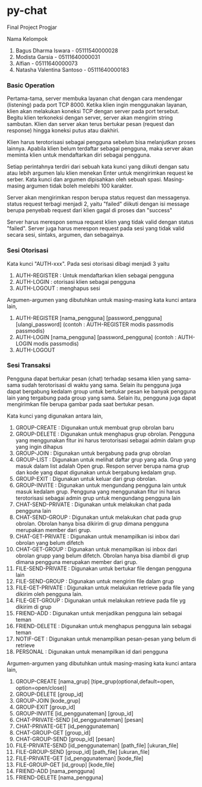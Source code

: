 # py-chat
Final Project Progjar

Nama Kelompok 
1. Bagus Dharma Iswara - 05111540000028
2. Modista Garsia - 05111640000031
3. Alfian - 05111640000073
4. Natasha Valentina Santoso - 05111640000183

### Basic Operation
Pertama-tama, server membuka layanan chat dengan cara mendengar (listening) pada port TCP 8000. Ketika klien ingin menggunakan layanan, klien akan melakukan koneksi TCP dengan server pada port tersebut. Begitu klien terkoneksi dengan server, server akan mengirim string sambutan. Klien dan server akan terus bertukar pesan (request dan response) hingga koneksi putus atau diakhiri.

Klien harus terotorisasi sebagai pengguna sebelum bisa melanjutkan proses lainnya. Apabila klien belum terdaftar sebagai pengguna, maka server akan meminta klien untuk mendaftarkan diri sebagai pengguna.

Setiap perintahnya terdiri dari sebuah kata kunci yang diikuti dengan satu atau lebih argumen lalu klien menekan Enter untuk mengirimkan request ke serber. Kata kunci dan argumen dipisahkan oleh sebuah spasi. Masing-masing argumen tidak boleh melebihi 100 karakter.

Server akan mengirimkan respon berupa status request dan messagenya. status request terbagi menjadi 2, yaitu "failed"  diikuti dengan isi message berupa penyebab request dari klien gagal di proses dan "success"

Server harus merespon semua request klien yang tidak valid dengan status "failed". Server juga harus merespon request pada sesi yang tidak valid secara sesi, sintaks, argumen, dan sebagainya.

### Sesi Otorisasi
Kata kunci "AUTH-xxx". Pada sesi otorisasi dibagi menjadi 3 yaitu
1. AUTH-REGISTER : Untuk mendaftarkan klien sebagai pengguna
2. AUTH-LOGIN : otorisasi klien sebagai pengguna
3. AUTH-LOGOUT : menghapus sesi

Argumen-argumen yang dibutuhkan untuk masing-masing kata kunci antara lain,
1. AUTH-REGISTER [nama_pengguna] [password_pengguna] [ulangi_password] (contoh : AUTH-REGISTER modis passmodis passmodis)
2. AUTH-LOGIN [nama_pengguna] [password_pengguna] (contoh : AUTH-LOGIN modis passmodis)
3. AUTH-LOGOUT

### Sesi Transaksi
Pengguna dapat bertukar pesan (chat) terhadap sesama klien yang sama-sama sudah terotorisasi di waktu yang sama. Selain itu pengguna juga dapat bergabung kedalam group untuk bertukar pesan ke banyak pengguna lain yang tergabung pada group yang sama. Selain itu, pengguna juga dapat mengirimkan file berupa gambar pada saat bertukar pesan.

Kata kunci yang digunakan antara lain,
1. GROUP-CREATE : Digunakan untuk membuat grup obrolan baru
2. GROUP-DELETE : Digunakan untuk menghapus grup obrolan. Pengguna yang menggunakan fitur ini harus terotorisasi sebagai admin dalam grup yang ingin dihapus
3. GROUP-JOIN : Digunakan untuk bergabung pada grup obrolan
4. GROUP-LIST : Digunakan untuk melihat daftar grup yang ada. Grup yang masuk dalam list adalah Open grup. Respon server berupa nama grup dan kode yang dapat digunakan untuk bergabung kedalam grup.
5. GROUP-EXIT : Digunakan untuk keluar dari grup obrolan.
6. GROUP-INVITE : Digunakan untuk mengundang pengguna lain untuk masuk kedalam grup. Pengguna yang menggunakan fitur ini harus terotorisasi sebagai admin grup untuk mengundang pengguna lain
7. CHAT-SEND-PRIVATE : Digunakan untuk melakukan chat pada pengguna lain
8. CHAT-SEND-GROUP : Digunakan untuk melakukan chat pada grup obrolan. Obrolan hanya bisa dikirim di grup dimana pengguna merupakan member dari grup.
9. CHAT-GET-PRIVATE : Digunakan untuk menampilkan isi inbox dari obrolan yang belum difetch
10. CHAT-GET-GROUP : Digunakan untuk menampilkan isi inbox dari obrolan grupp yang belum difetch. Obrolan hanya bisa diambil di grup dimana pengguna merupakan member dari grup.
11. FILE-SEND-PRIVATE : Digunakan untuk bertukar file dengan pengguna lain
12. FILE-SEND-GROUP : Digunakan untuk mengirim file dalam grup
13. FILE-GET-PRIVATE : Digunakan untuk melakukan retrieve pada file yang dikirim oleh pengguna lain. 
14. FILE-GET-GROUP : Digunakan untuk melakukan retrieve pada file yg dikirim di grup
13. FRIEND-ADD : Digunakan untuk menjadikan pengguna lain sebagai teman
14. FRIEND-DELETE : Digunakan untuk menghapus pengguna lain sebagai teman
15. NOTIF-GET : Digunakan untuk menampilkan pesan-pesan yang belum di retrieve 
16. PERSONAL : Digunakan untuk menampilkan id dari pengguna

Argumen-argumen yang dibutuhkan untuk masing-masing kata kunci antara lain,
1. GROUP-CREATE [nama_grup] [tipe_grup(optional,default=open, option=open/close)] 
2. GROUP-DELETE [group_id]
3. GROUP-JOIN [kode_grup]
4. GROUP-EXIT [group_id] 
5. GROUP-INVITE [id_penggunateman] [group_id]
6. CHAT-PRIVATE-SEND [id_penggunateman] [pesan]
7. CHAT-PRIVATE-GET [id_penggunateman]
8. CHAT-GROUP-GET [group_id]
9. CHAT-GROUP-SEND [group_id] [pesan]
10. FILE-PRIVATE-SEND [id_penggunateman] [path_file] [ukuran_file]
11. FILE-GROUP-SEND [group_id] [path_file] [ukuran_file]
12. FILE-PRIVATE-GET [id_penggunateman] [kode_file]
13. FILE-GROUP-GET [id_group] [kode_file]
14. FRIEND-ADD [nama_pengguna]
15. FRIEND-DELETE [nama_pengguna]
